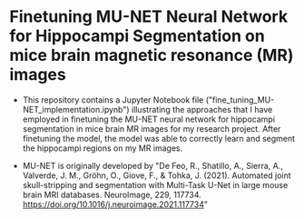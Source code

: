# Finetuning MU-NET Neural Network for Hippocampi Segmentation on mice brain magnetic resonance (MR) images

- This repository contains a Jupyter Notebook file ("fine_tuning_MU-NET_implementation.ipynb") illustrating the approaches that I have employed in finetuning the MU-NET neural network for hippocampi segmentation in mice brain MR images for my research project. After finetuning the model, the model was able to correctly learn and segment the hippocampi regions on my MR images.

- MU-NET is originally developed by "De Feo, R., Shatillo, A., Sierra, A., Valverde, J. M., Gröhn, O., Giove, F., & Tohka, J. (2021). Automated joint skull-stripping and segmentation with Multi-Task U-Net in large mouse brain MRI databases. NeuroImage, 229, 117734. https://doi.org/10.1016/j.neuroimage.2021.117734"
